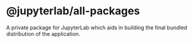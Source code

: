 # @jupyterlab/all-packages

A private package for JupyterLab which aids in building the final bundled distribution of the application.
